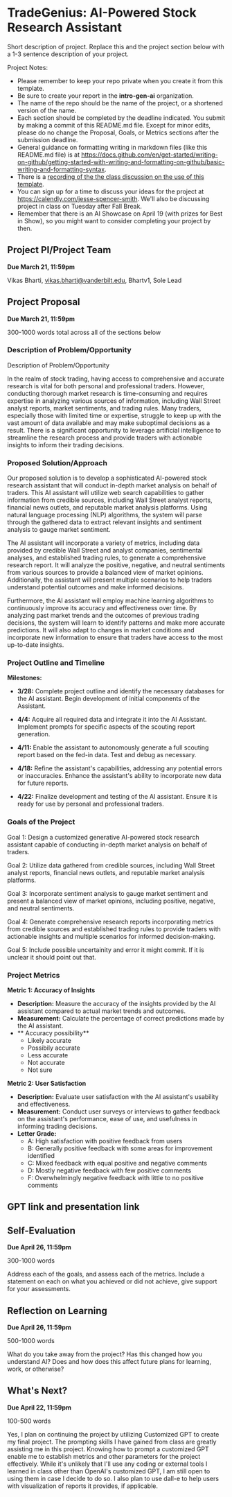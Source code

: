 # TradeGenius: AI-Powered Stock Research Assistant
Short description of project. Replace this and the project section below with a 1-3 sentence description of your project. 

Project Notes:

- Please remember to keep your repo private when you create it from this template.
- Be sure to create your report in the **intro-gen-ai** organization. 
- The name of the repo should be the name of the project, or a shortened version of the name.
- Each section should be completed by the deadline indicated. You submit by making a commit of this README.md file. Except for minor edits, please do no change the Proposal, Goals, or Metrics sections after the submission deadline.
- General guidance on formatting writing in markdown files (like this README.md file) is at https://docs.github.com/en/get-started/writing-on-github/getting-started-with-writing-and-formatting-on-github/basic-writing-and-formatting-syntax.
- There is a [recording of the the class discussion on the use of this template](https://vanderbilt.zoom.us/rec/share/RjihScz0Ti7RId0KMj7GWBc8XueS571_JnFqDQwli0AuKLsgaau0j_RcphBjwYtV.HP10ROf2TwPUn6TA?startTime=1697553005000).
- You can sign up for a time to discuss your ideas for the project at https://calendly.com/jesse-spencer-smith. We'll also be discussing project in class on Tuesday after Fall Break.
- Remember that there is an AI Showcase on April 19 (with prizes for Best in Show), so you might want to consider completing your project by then. 

## Project PI/Project Team 
**Due March 21, 11:59pm**

Vikas Bharti, vikas.bharti@vanderbilt.edu, Bhartv1, Sole Lead

## Project Proposal 
**Due March 21, 11:59pm**

300-1000 words total across all of the sections below

### Description of Problem/Opportunity
Description of Problem/Opportunity

In the realm of stock trading, having access to comprehensive and accurate research is vital for both personal and professional traders. However, conducting thorough market research is time-consuming and requires expertise in analyzing various sources of information, including Wall Street analyst reports, market sentiments, and trading rules. Many traders, especially those with limited time or expertise, struggle to keep up with the vast amount of data available and may make suboptimal decisions as a result. There is a significant opportunity to leverage artificial intelligence to streamline the research process and provide traders with actionable insights to inform their trading decisions.

### Proposed Solution/Approach
Our proposed solution is to develop a sophisticated AI-powered stock research assistant that will conduct in-depth market analysis on behalf of traders. This AI assistant will utilize web search capabilities to gather information from credible sources, including Wall Street analyst reports, financial news outlets, and reputable market analysis platforms. Using natural language processing (NLP) algorithms, the system will parse through the gathered data to extract relevant insights and sentiment analysis to gauge market sentiment.

The AI assistant will incorporate a variety of metrics, including data provided by credible Wall Street and analyst companies, sentimental analyses, and established trading rules, to generate a comprehensive research report. It will analyze the positive, negative, and neutral sentiments from various sources to provide a balanced view of market opinions. Additionally, the assistant will present multiple scenarios to help traders understand potential outcomes and make informed decisions.

Furthermore, the AI assistant will employ machine learning algorithms to continuously improve its accuracy and effectiveness over time. By analyzing past market trends and the outcomes of previous trading decisions, the system will learn to identify patterns and make more accurate predictions. It will also adapt to changes in market conditions and incorporate new information to ensure that traders have access to the most up-to-date insights.

### Project Outline and Timeline

**Milestones:**

- **3/28:** Complete project outline and identify the necessary databases for the AI assistant. Begin development of initial components of the Assistant.
  
- **4/4:** Acquire all required data and integrate it into the AI Assistant. Implement prompts for specific aspects of the scouting report generation.
  
- **4/11:** Enable the assistant to autonomously generate a full scouting report based on the fed-in data. Test and debug as necessary.
  
- **4/18:** Refine the assistant's capabilities, addressing any potential errors or inaccuracies. Enhance the assistant's ability to incorporate new data for future reports.
  
- **4/22:** Finalize development and testing of the AI assistant. Ensure it is ready for use by personal and professional traders.

### Goals of the Project

Goal 1: Design a customized generative AI-powered stock research assistant capable of conducting in-depth market analysis on behalf of traders.

Goal 2: Utilize data gathered from credible sources, including Wall Street analyst reports, financial news outlets, and reputable market analysis platforms.

Goal 3: Incorporate sentiment analysis to gauge market sentiment and present a balanced view of market opinions, including positive, negative, and neutral sentiments.

Goal 4: Generate comprehensive research reports incorporating metrics from credible sources and established trading rules to provide traders with actionable insights and multiple scenarios for informed decision-making.

Goal 5: Include possible uncertainity and error it might commit. If it is unclear it should point out that. 



### Project Metrics

**Metric 1: Accuracy of Insights**
- **Description:** Measure the accuracy of the insights provided by the AI assistant compared to actual market trends and outcomes.
- **Measurement:** Calculate the percentage of correct predictions made by the AI assistant.
- ** Accuracy possibility** 
  - Likely accurate
  - Possibily accurate
  - Less accurate
  - Not accurate
  - Not sure

**Metric 2: User Satisfaction**
- **Description:** Evaluate user satisfaction with the AI assistant's usability and effectiveness.
- **Measurement:** Conduct user surveys or interviews to gather feedback on the assistant's performance, ease of use, and usefulness in informing trading decisions.
- **Letter Grade:**
  - A: High satisfaction with positive feedback from users
  - B: Generally positive feedback with some areas for improvement identified
  - C: Mixed feedback with equal positive and negative comments
  - D: Mostly negative feedback with few positive comments
  - F: Overwhelmingly negative feedback with little to no positive comments

## GPT link and presentation link


## Self-Evaluation
**Due April 26, 11:59pm**

300-1000 words

Address each of the goals, and assess each of the metrics. Include a statement on each on what you achieved or did not achieve, give support for your assessments.

## Reflection on Learning
**Due April 26, 11:59pm**

500-1000 words

What do you take away from the project? Has this changed how you understand AI? Does and how does this affect future plans for learning, work, or otherwise?

## What's Next?
**Due April 22, 11:59pm**

100-500 words

Yes, I plan on continuing the project by utilizing Customized GPT to create my final project. The prompting skills I have gained from class are greatly assisting me in this project. Knowing how to prompt a customized GPT enable me to establish metrics and other parameters for the project effectively. While it's unlikely that I'll use any coding or external tools I learned in class other than OpenAI's customized GPT, I am still open to using them in case I decide to do so. I also plan to use dall-e to help users with visualization of reports it provides, if applicable. 
